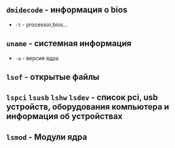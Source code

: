 ## ```dmidecode``` - информация о bios
  - ```-t``` - processor,bios...
## ```uname``` - системная информация
  - ```-a``` - версия ядра

## ```lsof``` - открытые файлы

## ```lspci``` ```lsusb``` ```lshw``` ```lsdev``` - список pci, usb устройств, оборудования компьютера и информация об устройствах

## ```lsmod``` - Модули ядра

